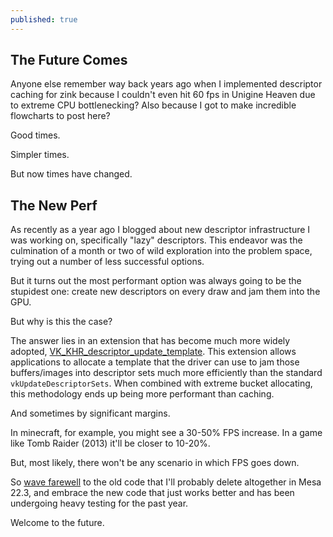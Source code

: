 ```yaml
---
published: true
---
```

## The Future Comes

Anyone else remember way back years ago when I implemented descriptor caching for zink because I couldn't even hit 60 fps in Unigine Heaven due to extreme CPU bottlenecking? Also because I got to make incredible flowcharts to post here?

Good times.

Simpler times.

But now times have changed.

## The New Perf
As recently as a year ago I blogged about new descriptor infrastructure I was working on, specifically "lazy" descriptors. This endeavor was the culmination of a month or two of wild exploration into the problem space, trying out a number of less successful options.

But it turns out the most performant option was always going to be the stupidest one: create new descriptors on every draw and jam them into the GPU.

But why is this the case?

The answer lies in an extension that has become much more widely adopted, [VK_KHR_descriptor_update_template](https://registry.khronos.org/vulkan/specs/1.3-extensions/man/html/VK_KHR_descriptor_update_template.html). This extension allows applications to allocate a template that the driver can use to jam those buffers/images into descriptor sets much more efficiently than the standard `vkUpdateDescriptorSets`. When combined with extreme bucket allocating, this methodology ends up being more performant than caching.

And sometimes by significant margins.

In minecraft, for example, you might see a 30-50% FPS increase. In a game like Tomb Raider (2013) it'll be closer to 10-20%.

But, most likely, there won't be any scenario in which FPS goes down.

So [wave farewell](https://gitlab.freedesktop.org/mesa/mesa/-/merge_requests/17636) to the old code that I'll probably delete altogether in Mesa 22.3, and embrace the new code that just works better and has been undergoing heavy testing for the past year.

Welcome to the future.
